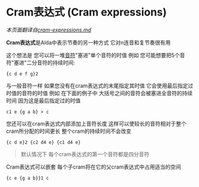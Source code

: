 # Cram表达式 (Cram expressions)

*本页面翻译自[cram-expressions.md](../cram-expressions.md)*

**Cram表达式**是Alda中表示节奏的另一种方式 它对n连音和复节奏很有用

这个想法是 您可以将一堆[音符](notes_zh_cn.md)"塞进"单个音符的时值 例如 您可能想要把5个音符"塞进"二分音符的持续时间:

```alda
{c d e f g}2
```

与一般音符一样 如果您没有在cram表达式的末尾指定其时值 它会使用最后指定过时值的音符的时值 例如 在下面的例子中 大括号之间的音符会被塞进全音符的持续时间 因为这是最后指定过的时值

```alda
c1 e {g a b} > c
```

您还可以在cram表达式内部添加上音符长度 这样可以使较长的音符相对于整个cram所分配的时间更长 整个cram的持续时间不会改变

```alda
{c d e}2 {c2 d4 e} {c1 d4 e}
```

> 默认情况下 每个cram表达式的第一个音符都是四分音符

Cram表达式可以嵌套 每个子cram将在它的父cram表达式中占用适当的空间

```alda
{c e {g a b}}1 c
```

